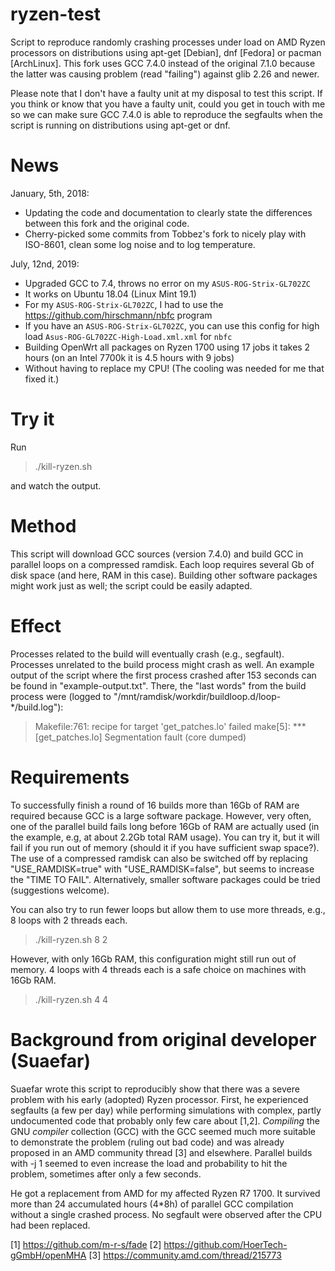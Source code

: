 # ryzen-test
Script to reproduce randomly crashing processes under load on AMD Ryzen processors on distributions using apt-get [Debian], dnf [Fedora] or pacman [ArchLinux]. This fork uses GCC 7.4.0 instead of the original 7.1.0 because the latter was causing problem (read "failing") against glib 2.26 and newer.

Please note that I don't have a faulty unit at my disposal to test this script. If you think or know that you have a faulty unit, could you get in touch with me so we can make sure GCC 7.4.0 is able to reproduce the segfaults when the script is running on distributions using apt-get or dnf.

# News
January, 5th, 2018:
* Updating the code and documentation to clearly state the differences between this fork and the original code.
* Cherry-picked some commits from Tobbez's fork to nicely play with ISO-8601, clean some log noise and to log temperature.

July, 12nd, 2019:
* Upgraded GCC to 7.4, throws no error on my `ASUS-ROG-Strix-GL702ZC`
* It works on Ubuntu 18.04 (Linux Mint 19.1)
* For my `ASUS-ROG-Strix-GL702ZC`, I had to use the https://github.com/hirschmann/nbfc program
* If you have an `ASUS-ROG-Strix-GL702ZC`, you can use this config for high load `Asus-ROG-GL702ZC-High-Load.xml.xml` for `nbfc`
* Building OpenWrt all packages on Ryzen 1700 using 17 jobs it takes 2 hours (on an Intel 7700k it is 4.5 hours with 9 jobs)
* Without having to replace my CPU! (The cooling was needed for me that fixed it.)


# Try it
Run

> ./kill-ryzen.sh

and watch the output.

# Method
This script will download GCC sources (version 7.4.0) and build GCC in parallel loops on a compressed ramdisk.
Each loop requires several Gb of disk space (and here, RAM in this case).
Building other software packages might work just as well; the script could be easily adapted.

# Effect
Processes related to the build will eventually crash (e.g., segfault).
Processes unrelated to the build process might crash as well.
An example output of the script where the first process crashed after 153 seconds can be found in "example-output.txt".
There, the "last words" from the build process were (logged to "/mnt/ramdisk/workdir/buildloop.d/loop-*/build.log"):
> Makefile:761: recipe for target 'get_patches.lo' failed
> make[5]: *** [get_patches.lo] Segmentation fault (core dumped)

# Requirements
To successfully finish a round of 16 builds more than 16Gb of RAM are required because GCC is a large software package.
However, very often, one of the parallel build fails long before 16Gb of RAM are actually used (in the example, e.g, at about 2.2Gb total RAM usage).
You can try it, but it will fail if you run out of memory (should it if you have sufficient swap space?).
The use of a compressed ramdisk can also be switched off by replacing "USE_RAMDISK=true" with "USE_RAMDISK=false", but seems to increase the "TIME TO FAIL".
Alternatively, smaller software packages could be tried (suggestions welcome).

You can also try to run fewer loops but allow them to use more threads, e.g., 8 loops with 2 threads each.

> ./kill-ryzen.sh 8 2

However, with only 16Gb RAM, this configuration might still run out of memory.
4 loops with 4 threads each is a safe choice on machines with 16Gb RAM.

> ./kill-ryzen.sh 4 4

# Background from original developer (Suaefar)
Suaefar wrote this script to reproducibly show that there was a severe problem with his early (adopted) Ryzen processor.
First, he experienced segfaults (a few per day) while performing simulations with complex, partly undocumented code that probably only few care about [1,2].
_Compiling_ the GNU _compiler_ collection (GCC) with the GCC seemed much more suitable to demonstrate the problem (ruling out bad code) and was already proposed in an AMD community thread [3] and elsewhere.
Parallel builds with -j 1 seemed to even increase the load and probability to hit the problem, sometimes after only a few seconds.

He got a replacement from AMD for my affected Ryzen R7 1700.
It survived more than 24 accumulated hours (4*8h) of parallel GCC compilation without a single crashed process. No segfault were observed after the CPU had been replaced.

[1] https://github.com/m-r-s/fade
[2] https://github.com/HoerTech-gGmbH/openMHA
[3] https://community.amd.com/thread/215773
